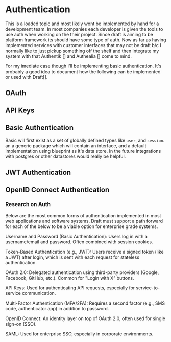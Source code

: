 # Authentication
This is a loaded topic and most likely wont be implemented by hand for a development team. In most companies each developer is given the tools to use
auth when working on the their project. Since draft is aiming to be platform framework its should have some type of auth. Now as far as having implemented services with customer interfaces that may not be draft b/c I normally like to just pickup something off the shelf and then integrate my system with that Authentik [] and Authealia [] come to mind.

For my imediate case though I'll be implementing basic authentication. It's  probably a good idea to document how the following can be implemented or used with Draft[].

## OAuth

## API Keys

## Basic Authentication
Basic will first exist as a set of globally defined types like `user`, and `session`. an a generic package which will contain an interface, and a default implementation using blueprint as it's data store. In the future integrations with postgres or other datastores would really be helpful.

## JWT Authentication

## OpenID Connect Authentication

### Research on Auth
Below are the most common forms of authentication implemented in most web applications and software systems. Draft must support a path forward for each of the below to be a viable option for enterprise grade systems.

Username and Password (Basic Authentication):
Users log in with a username/email and password. Often combined with session cookies.

Token-Based Authentication (e.g., JWT):
Users receive a signed token (like a JWT) after login, which is sent with each request for stateless authentication.

OAuth 2.0:
Delegated authentication using third-party providers (Google, Facebook, GitHub, etc.). Common for "Login with X" buttons.

API Keys:
Used for authenticating API requests, especially for service-to-service communication.

Multi-Factor Authentication (MFA/2FA):
Requires a second factor (e.g., SMS code, authenticator app) in addition to password.

OpenID Connect:
An identity layer on top of OAuth 2.0, often used for single sign-on (SSO).

SAML:
Used for enterprise SSO, especially in corporate environments.